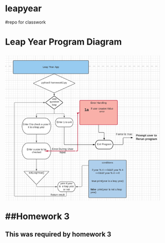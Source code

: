 # leapyear
#repo for classwork<h1> Leap Year Program Diagram

![Image description](https://github.com/jerred-shifflett/leapyear/blob/main/leapyearProg.png)

##Homework 3 <h2> This was required by homework 3